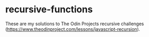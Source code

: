 # recursive-functions

These are my solutions to The Odin Projects recursive challenges (https://www.theodinproject.com/lessons/javascript-recursion).
